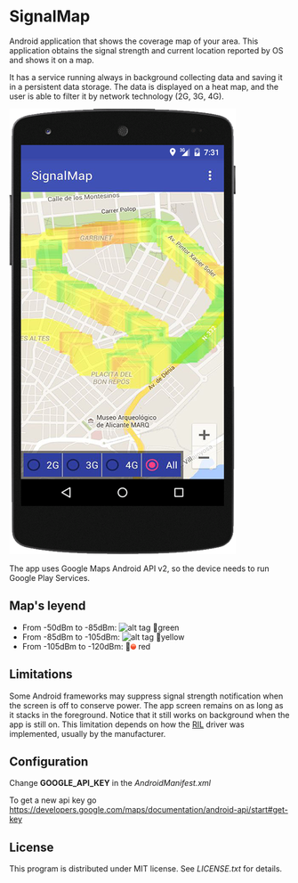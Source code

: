 # SignalMap

Android application that shows the coverage map of your area.
This application obtains the signal strength and current location reported by OS and shows it on a map.

It has a service running always in background collecting data and saving it in a persistent data storage.
The data is displayed on a heat map, and the user is able to filter it by network technology (2G, 3G, 4G).

![alt tag](./captures/screenshot01.png)

The app uses Google Maps Android API v2, so the device needs to run Google Play Services.

## Map's leyend

+ From -50dBm to -85dBm: ![alt tag](./captures/green.png) green 
+ From -85dBm to -105dBm: ![alt tag](./captures/yellow.png) yellow
+ From -105dBm to -120dBm: ![alt tag](./captures/red.png) red

## Limitations

Some Android frameworks may suppress signal strength notification when the screen is off to conserve power.
The app screen remains on as long as it stacks in the foreground. Notice that it still works on background 
when the app is still on.
This limitation depends on how the [RIL](https://en.wikipedia.org/wiki/Radio_Interface_Layer) driver
was implemented, usually by the manufacturer.

## Configuration

Change **GOOGLE_API_KEY** in the *AndroidManifest.xml*

To get a new api key go https://developers.google.com/maps/documentation/android-api/start#get-key

## License

This program is distributed under MIT license. See *LICENSE.txt* for details.